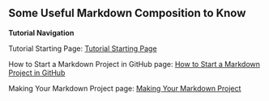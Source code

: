 ## Some Useful Markdown Composition to Know

**Tutorial Navigation**
   
Tutorial Starting Page: [Tutorial Starting Page](https://github.com/rlwx3k/Digital-Concept-Tutorial/tree/main)

How to Start a Markdown Project in GitHub page: [How to Start a Markdown Project in GitHub](https://github.com/rlwx3k/Digital-Concept-Tutorial/blob/main/howtostartamarkdownproject.md)

Making Your Markdown Project page: [Making Your Markdown Project](https://github.com/rlwx3k/Digital-Concept-Tutorial/blob/main/makingyourmarkdownproject.md)
